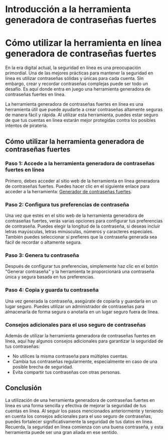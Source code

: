 Introducción a la herramienta generadora de contraseñas fuertes
===============================================================

Cómo utilizar la herramienta en línea generadora de contraseñas fuertes
=======================================================================

En la era digital actual, la seguridad en línea es una preocupación primordial. Una de las mejores prácticas para mantener la seguridad en línea es utilizar contraseñas sólidas y únicas para cada cuenta. Sin embargo, crear y recordar contraseñas complejas puede ser todo un desafío. Es aquí donde entra en juego una herramienta generadora de contraseñas fuertes en línea.

La herramienta generadora de contraseñas fuertes en línea es una herramienta útil que puede ayudarte a crear contraseñas altamente seguras de manera fácil y rápida. Al utilizar esta herramienta, puedes estar seguro de que tus cuentas en línea estarán mejor protegidas contra los posibles intentos de piratería.

Cómo utilizar la herramienta generadora de contraseñas fuertes
--------------------------------------------------------------

### Paso 1: Accede a la herramienta generadora de contraseñas fuertes en línea

Primero, debes acceder al sitio web de la herramienta en línea generadora de contraseñas fuertes. Puedes hacer clic en el siguiente enlace para acceder a la herramienta: [Generador de contraseñas fuertes](https://base64decodeonline.com/es/tools/password-random-generator).

### Paso 2: Configura tus preferencias de contraseña

Una vez que estés en el sitio web de la herramienta generadora de contraseñas fuertes, verás varias opciones para configurar tus preferencias de contraseña. Puedes elegir la longitud de la contraseña, si deseas incluir letras mayúsculas, letras minúsculas, números y caracteres especiales. También puedes seleccionar si prefieres que la contraseña generada sea fácil de recordar o altamente segura.

### Paso 3: Genera tu contraseña

Después de configurar tus preferencias, simplemente haz clic en el botón "Generar contraseña" y la herramienta te proporcionará una contraseña única y segura basada en tus preferencias.

### Paso 4: Copia y guarda tu contraseña

Una vez generada la contraseña, asegúrate de copiarla y guardarla en un lugar seguro. Puedes utilizar un administrador de contraseñas para almacenarla de forma segura o anotarla en un lugar seguro fuera de línea.

### Consejos adicionales para el uso seguro de contraseñas

Además de utilizar la herramienta generadora de contraseñas fuertes en línea, aquí hay algunos consejos adicionales para garantizar la seguridad de tus contraseñas:

- No utilices la misma contraseña para múltiples cuentas.
- Cambia tus contraseñas regularmente, especialmente en caso de una posible brecha de seguridad.
- Evita compartir tus contraseñas con otras personas.

Conclusión
----------

La utilización de una herramienta generadora de contraseñas fuertes en línea es una forma sencilla y efectiva de mejorar la seguridad de tus cuentas en línea. Al seguir los pasos mencionados anteriormente y teniendo en cuenta los consejos adicionales para el uso seguro de contraseñas, puedes fortalecer significativamente la seguridad de tus datos en línea. Recuerda, la seguridad en línea comienza con una buena contraseña, y esta herramienta puede ser una gran aliada en ese sentido.